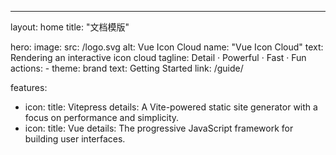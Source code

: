 ---
layout: home
title: "文档模版"

hero:
  image:
    src: /logo.svg
    alt: Vue Icon Cloud
  name: "Vue Icon Cloud"
  text: Rendering an interactive icon cloud
  tagline: Detail · Powerful · Fast · Fun
  actions:
    - theme: brand
      text: Getting Started
      link: /guide/


features:
  - icon: <span class="i-vscode-icons-file-type-vite"></span>
    title: Vitepress
    details: A Vite-powered static site generator with a focus on performance and simplicity.
  - icon: <span class="i-vscode-icons-file-type-vue"></span>
    title: Vue
    details: The progressive JavaScript framework for building user interfaces.
